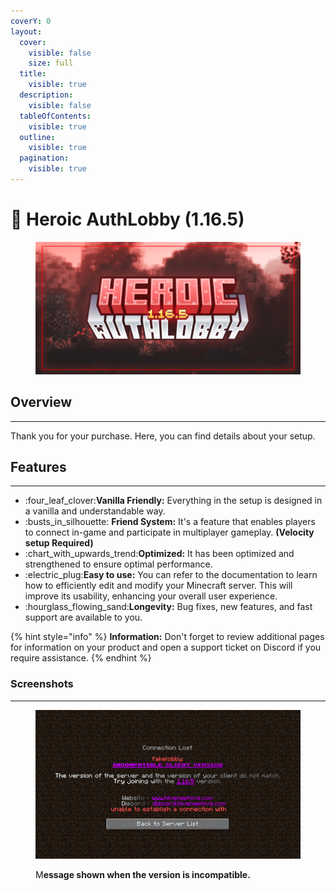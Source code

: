 ```yaml
---
coverY: 0
layout:
  cover:
    visible: false
    size: full
  title:
    visible: true
  description:
    visible: false
  tableOfContents:
    visible: true
  outline:
    visible: true
  pagination:
    visible: true
---
```


# 🔮 Heroic AuthLobby (1.16.5)

<figure><img src="../../.gitbook/assets/authlobby.png" alt=""><figcaption></figcaption></figure>

## Overview

***

Thank you for your purchase. Here, you can find details about your setup.

## Features

***

* :four\_leaf\_clover:**Vanilla Friendly:** Everything in the setup is designed in a vanilla and understandable way.
* :busts\_in\_silhouette: **Friend System:** It's a feature that enables players to connect in-game and participate in multiplayer gameplay. **(Velocity setup Required)**
* :chart\_with\_upwards\_trend:**Optimized:** It has been optimized and strengthened to ensure optimal performance.
* :electric\_plug:**Easy to use:** You can refer to the documentation to learn how to efficiently edit and modify your Minecraft server. This will improve its usability, enhancing your overall user experience.
* :hourglass\_flowing\_sand:**Longevity:** Bug fixes, new features, and fast support are available to you.

{% hint style="info" %}
**Information:** Don't forget to review additional pages for information on your product and open a support ticket on Discord if you require assistance.
{% endhint %}

### Screenshots

***

<figure><img src="../../.gitbook/assets/incompatible_version.png" alt=""><figcaption><p>M<strong>essage shown when the version is incompatible.</strong></p></figcaption></figure>
